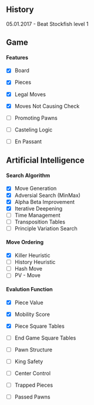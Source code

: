 ## History

05.01.2017 - Beat Stockfish level 1


## Game

#### Features
- [x] Board
- [x] Pieces
- [x] Legal Moves
- [x] Moves Not Causing Check
- [ ] Promoting Pawns
- [ ] Casteling Logic
- [ ] En Passant


## Artificial Intelligence

#### Search Algorithm 
- [x] Move Generation
- [x] Adversial Search (MinMax)
- [x] Alpha Beta Improvement
- [x] Iterative Deepening
- [ ] Time Management
- [ ] Transposition Tables
- [ ] Principle Variation Search

#### Move Ordering
- [x] Killer Heuristic
- [ ] History Heuristic
- [ ] Hash Move
- [ ] PV - Move

#### Evalution Function
- [x] Piece Value
- [x] Mobility Score
- [x] Piece Square Tables
- [ ] End Game Square Tables
- [ ] Pawn Structure
- [ ] King Safety
- [ ] Center Control
- [ ] Trapped Pieces 
- [ ] Passed Pawns





